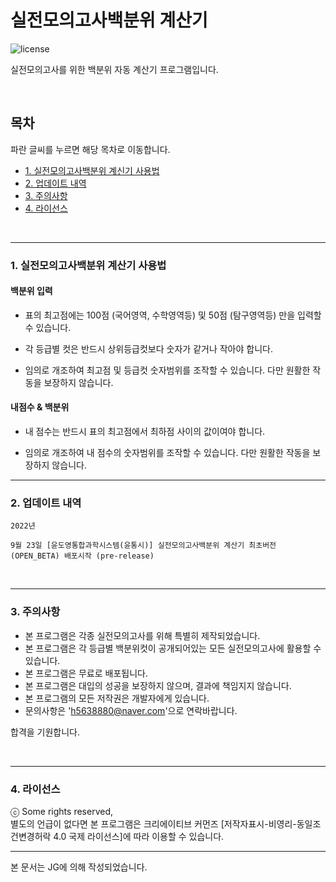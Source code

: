 # 실전모의고사백분위 계산기

![license](https://img.shields.io/badge/license-CC--BY--NC--SA-orange)

실전모의고사를 위한 백분위 자동 계산기 프로그램입니다.

<br/>

## 목차

파란 글씨를 누르면 해당 목차로 이동합니다.
* [1. 실전모의고사백분위 계신기 사용법](#chapter-instruction)
* [2. 업데이트 내역](#chapter-update)
* [3. 주의사항](#chapter-precautions)
* [4. 라이선스](#chapter-License)

<br/>

---

<a id="chapter-instruction-1"></a>
### 1. 실전모의고사백분위 계산기 사용법

#### 백분위 입력

* 표의 최고점에는 100점 (국어영역, 수학영역등) 및 50점 (탐구영역등) 만을 입력할 수 있습니다.
* 각 등급별 컷은 반드시 상위등급컷보다 숫자가 같거나 작아야 합니다.

* 임의로 개조하여 최고점 및 등급컷 숫자범위를 조작할 수 있습니다. 다만 원활한 작동을 보장하지 않습니다.

#### 내점수 & 백분위

* 내 점수는 반드시 표의 최고점에서 최하점 사이의 값이여야 합니다.

* 임의로 개조하여 내 점수의 숫자범위를 조작할 수 있습니다. 다만 원활한 작동을 보장하지 않습니다.

---

<a id="chapter-update"></a>
### 2. 업데이트 내역

```
2022년

9월 23일 [윤도영통합과학시스템(윤통시)] 실전모의고사백분위 계산기 최초버전 (OPEN_BETA) 배포시작 (pre-release)

```

<br/>

---

### 3. 주의사항

* 본 프로그램은 각종 실전모의고사를 위해 특별히 제작되었습니다.
* 본 프로그램은 각 등급별 백분위컷이 공개되어있는 모든 실전모의고사에 활용할 수 있습니다.
* 본 프로그램은 무료로 배포됩니다.
* 본 프로그램은 대입의 성공을 보장하지 않으며, 결과에 책임지지 않습니다.
* 본 프로그램의 모든 저작권은 개발자에게 있습니다.
* 문의사항은 'h5638880@naver.com'으로 연락바랍니다.

합격을 기원합니다.

<br/>

---

### 4. 라이선스

ⓒ Some rights reserved,<br/>별도의 언급이 없다면 본 프로그램은 크리에이티브 커먼즈 [저작자표시-비영리-동일조건변경허락 4.0 국제 라이선스]에 따라 이용할 수 있습니다.

---
 
 본 문서는 JG에 의해 작성되었습니다.
